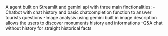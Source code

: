 A agent built on Streamlit and gemini api with three main finctionalities:
-Chatbot with chat history and basic chatcompletion function to answer tourists questions
-Image analysis using gemini built in image description allows the users to discover monuments history and informations
-Q&A chat without history for straight historical facts
